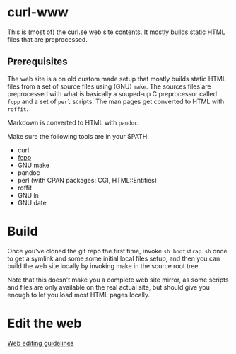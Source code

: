 # curl-www

This is (most of) the curl.se web site contents. It mostly builds static
HTML files that are preprocessed.

## Prerequisites

The web site is a on old custom made setup that mostly builds static HTML
files from a set of source files using (GNU) `make`. The sources files are
preprocessed with what is basically a souped-up C preprocessor called `fcpp`
and a set of `perl` scripts. The man pages get converted to HTML with
`roffit`.

Markdown is converted to HTML with `pandoc`.

Make sure the following tools are in your $PATH.

 - curl
 - [fcpp](https://daniel.haxx.se/projects/fcpp/)
 - GNU make
 - pandoc
 - perl (with CPAN packages: CGI, HTML::Entities)
 - roffit
 - GNU ln
 - GNU date

# Build

Once you've cloned the git repo the first time, invoke `sh bootstrap.sh` once
to get a symlink and some some initial local files setup, and then you can
build the web site locally by invoking make in the source root tree.

Note that this doesn't make you a complete web site mirror, as some scripts
and files are only available on the real actual site, but should give you
enough to let you load most HTML pages locally.

# Edit the web

[Web editing guidelines](https://curl.se/web-editing.html)
